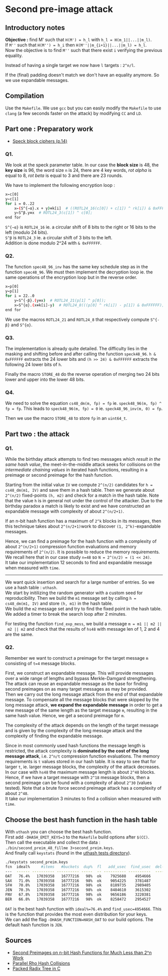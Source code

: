 # Second pre-image attack

## Introductory notes

**Objective :** find M' such that `H(M') = h_l` with `h_l = H(m_1||...||m_l)`.  
If `M''` such that `H(M'') = h_i` then `H(M''||m_{i+1}||...||m_l) = h_l`.  
Now the objective is to find `M''` such that there exist `i` verifying the previous equality.  

Instead of having a single target we now have `l` targets : `2^n/l`.

If the (final) padding doesn't match we don't have an equality anymore. So we use expandable messages.

## Compilation

Use the `Makefile`. We use `gcc` but you can easily modify the `Makefile` to use `clang` (a few seconds faster on the attack) by modifying `CC` and `LD`.

## Part one : Preparatory work

- [Speck block ciphers (p.14)](https://eprint.iacr.org/2013/404.pdf)

### Q1.

We look at the speck parameter table. In our case the **block size** is 48, the **key size** is 96, the word size `n` is 24, there are 4 key words, *rot alpha* is equal to 8, *rot beta* is equal to 3 and there are 23 rounds.

We have to implement the following encryption loop :
```bash
x←c[0]
y←c[1]
for i = 0..22
    x←(S^{−α}.x + y)⊕k[i]  # ((ROTL24_16(c[0]) + c[1]) ^ rk[i]) & 0xFFFFFF;
    y←S^β.y⊕x  # ROTL24_3(c[1]) ^ c[0];
end for
```

`S^{−α}` is `ROTL24_16` ie. a circular shift of 8 bits to the right or 16 bits to the left (modulo 24 bits).  
`S^β` is `ROTL24_3` ie. a circular shift of 3 bits to the left.  
Addition is done modulo 2^24 with `& 0xFFFFFF`.

### Q2.

The function `spec48_96_inv` has the same key schedule step as in the function `spec48_96`. We must then implement the decryption loop ie. the same operations of the encryption loop but in the reverse order.

```bash
x←p[0]
y←p[1]
for i = 22..0
    y←S^{-β}.(y⊕x)  # ROTL24_21(p[1] ^ p[0]);
    x←S^{α}.(x⊕k[i]-y)  # ROTL24_8(((p[0] ^ rk[i]) - p[1]) & 0xFFFFFF);
end for
```

We use the macros `ROTL24_21` and `ROTL24_8` that respectively compute `S^{-β}` and `S^{α}`.

### Q3.

The implementation is already quite detailed. The difficulty lies in the masking and shifting before and after calling the function `speck48_96`. `h & 0xFFFFFF` extracts the 24 lower bits and `(h >> 24) & 0xFFFFFF` extracts the following 24 lower bits of `h`.

Finally the macro `STORE_48` do the reverse operation of merging two 24 bits lower and upper into the lower 48 bits.

### Q4.

We need to solve the equation `cs48_dm(m, fp) = fp` ie. `speck48_96(m, fp) ^ fp = fp`. This leads to `speck48_96(m, fp) = 0` ie. `speck48_96_inv(m, 0) = fp`.

Then we use the macro `STORE_48` to store `fp` in an `uint64_t`.

## Part two : the attack
### Q1.

While the birthday attack attempts to find two messages which *result in the same hash value*, the meet-in-the-middle attack seeks for collisions on the *intermediate chaining values* in iterated hash functions, resulting in a preimage or second preimage for the hash function.

Starting from the initial value `IV` we compute `2^(n/2)` candidates for `h = cs48_dm(m1, IV)` and save them in a hash table. Then we generate about `2^(n/2)` fixed-points `(h, m2)` and check for a match in the hash table. Note that the value `h` is in general not under the control of the attacker. Due to the birthday paradox a match is likely to exist and we have constructed an expandable message with complexity of about `2^(n/2+1)`.

If an n-bit hash function has a maximum of `2^k` blocks in its messages, then this technique takes about `2^(n/2+1)`work to discover `(1, 2^k)`-expandable messages.

Hence, we can find a preimage for the hash function with a complexity of about `2^(n/2+1)` compression function evaluations and memory requirements of `2^(n/2)`. It is possible to reduce the memory requirements.  
We recall here that in our case study `n=48` so `N = 2^(n/2) = (1 << 24)`.  
It take our implementation 12 seconds to find and expandable message when measured with `time`.

---

We want quick insertion and search for a large number of entries. So we use a hash table : `uthash`.  
We start by initilizing the random generator with a custom seed for reproducibility. Then we build the `m1` message set by calling `h = cs48_dm(m1, IV)` and store `(h, m1)` in the hash table.   
We build the `m2` message set and try to find the fixed point in the hash table. We added a timer to break the search loop after 2 minutes.

For testing the function `find_exp_mess`, we build a message `m = m1 || m2 || m2 || m2` and check that the results of `hs48` with message len of 1, 2 and 4 are the same.

### Q2.

Remember we want to construct a preimage for the target message `m` consisting of `t=4` message blocks.  

First, we construct an expandable message. This will provide messages over a wide range of lengths and bypass Merkle-Damgard strengthening. The attack can reuse an expandable message as the base for finding second preimages on as many target messages as may be provided.  
Then we carry out the long message attack from the end of that expandable message. To compensate all the message blocks that were skipped by the long message attack, **we expand the expandable message** in order to get a new message of the same length as the target message `m`, resulting in the same hash value. Hence, we get a second preimage for `m`.  

The complexity of the attack depends on the length of the target message and is given by the complexity of the long message attack and the complexity of finding the expandable message.  

Since in most commonly used hash functions the message length is restricted, the attack complexity is **dominated by the cost of the long message attack**, i.e. `2^n/t` compression function evaluations. The memory requirements is `t` values stored in our hash table. It is easy to see that for larger `t`, ie. larger message blocks, the complexity of the attack decreases.  
In our case with `hs48` the maximum message length is about `2^48` blocks. Hence, if we have a target message with `2^18` message blocks, then a second preimage can be found with a complexity of about `2^30` (values tested). Note that a brute force second preimage attack has a complexity of about `2^48`.  
It take our implementation 3 minutes to find a collision when measured with `time`.

## Choose the best hash function in the hash table

With `uthash` you can choose the best hash function.  
First add `-DHASH_EMIT_KEYS=3` to the `Makefile` build options after `$(CC)`.  
Then call the executable and collect the data : `./bin/second_preim_48_fillme 3>second_preim.keys`.  
And finally call `keystats` (found in the [uthash tests directory](https://github.com/troydhanson/uthash/tree/master/tests)).

```bash
./keystats second_preim.keys 
fcn  ideal%     #items   #buckets  dup%  fl   add_usec  find_usec  del-all usec
---  ------ ---------- ---------- -----  -- ---------- ----------  ------------
OAT   76.4%   17039358   16777216   98%  ok    7925688    4954666       1336433
SAX   71.0%   17039358   16777216   98%  ok    9054225    3781487       1163878
SFH   70.8%   17039358   16777216   98%  ok    8189735    2989405       1194189
JEN   70.3%   17039358   16777216   98%  ok    8484610    3615302       1100488
FNV   67.8%   17039358   16777216   98%  ok    9656186    3220381       1126630
BER   66.8%   17039358   16777216   98%  ok    8258472    2954527       1225213
```

`OAT` is the best hash function with `ideal%=76.4%` and `find_usec=4954666`. This is the function that provides the most even distribution for your keys.  
We can add the flag `-DHASH_FUNCTION=HASH_OAT` to our build options. The default hash function is `JEN`.

## Sources

- [Second Preimages on n-bit Hash Functions for Much Less than 2^n Work](https://eprint.iacr.org/2004/304.pdf)
- [Parallel Rho Hash Collisions](https://crypto.stackexchange.com/questions/44955/parallel-rho-hash-collisions)
- [Packed Radix Tree in C](https://github.com/antirez/rax)